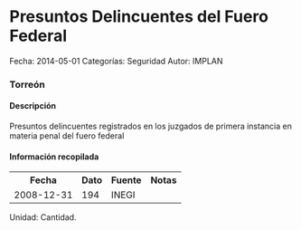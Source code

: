 Presuntos Delincuentes del Fuero Federal
=====

Fecha: 2014-05-01
Categorías: Seguridad
Autor: IMPLAN

### Torreón

#### Descripción

Presuntos delincuentes registrados en los juzgados de primera instancia en materia penal del fuero federal

#### Información recopilada

<table class="table table-hover table-bordered">
  <tr><th>Fecha</th><th>Dato</th><th>Fuente</th><th>Notas</th></tr>
  <tr><td>2008-12-31</td><td>194</td><td>INEGI</td><td></td></tr>
</table>

Unidad: Cantidad.
